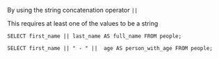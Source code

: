 By using the string concatenation operator `||`

This requires at least one of the values to be a string

```
SELECT first_name || last_name AS full_name FROM people;
```

```
SELECT first_name || " - " ||  age AS person_with_age FROM people;
```